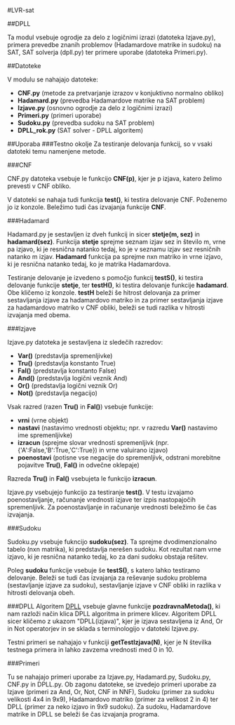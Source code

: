 #LVR-sat

##DPLL

Ta modul vsebuje ogrodje za delo z logičnimi izrazi (datoteka Izjave.py), primera prevedbe znanih problemov (Hadamardove matrike in sudoku) na SAT, SAT solverja (dpll.py) ter primere uporabe (datoteka Primeri.py).

##Datoteke

V modulu se nahajajo datoteke:
+ <b>CNF.py</b> (metode za pretvarjanje izrazov v konjuktivno normalno obliko)
+ <b>Hadamard.py</b> (prevedba Hadamardove matrike na SAT problem)
+ <b>Izjave.py</b> (osnovno ogrodje za delo z logičnimi izrazi)
+ <b>Primeri.py</b> (primeri uporabe)
+ <b>Sudoku.py</b> (prevedba sudoku na SAT problem)
+ <b>DPLL_rok.py</b> (SAT solver - DPLL algoritem)

##Uporaba
###Testno okolje
Za testiranje delovanja funkcij, so v vsaki datoteki temu namenjene metode.

###CNF

CNF.py datoteka vsebuje le funkcijo <b>CNF(p)</b>, kjer je p izjava, katero želimo prevesti v CNF obliko. 

V datoteki se nahaja tudi funkcija <b>test()</b>, ki testira delovanje CNF. Poženemo jo iz konzole.
Beležimo tudi čas izvajanja funkcije <b>CNF</b>.

###Hadamard

Hadamard.py je sestavljen iz dveh funkcij in sicer <b>stetje(m, sez)</b> in <b>hadamard(sez)</b>.
Funkcija <b>stetje</b> sprejme seznam izjav sez in število m, vrne pa izjavo, ki je resnična natanko tedaj, ko je v seznamu izjav sez resničnih natanko m izjav.
<b>Hadamard</b> funkcija pa sprejme nxn matriko in vrne izjavo, ki je resnična natanko tedaj, ko je matrika Hadamardova.

Testiranje delovanje je izvedeno s pomočjo funkcij <b>testS()</b>, ki testira delovanje funkcije <b>stetje</b>, ter <b>testH()</b>, ki testira delovanje funkcije <b>hadamard</b>. Obe kličemo iz konzole.
<b>testH</b> beleži še hitrost delovanja za primer sestavljanja izjave za hadamardovo matriko in za primer sestavljanja izjave za hadamardovo matriko v CNF obliki, beleži se tudi razlika v hitrosti izvajanja med obema.

###Izjave

Izjave.py datoteka je sestavljena iz sledečih razredov:
+ <b>Var()</b> (predstavlja spremenljivke)
+ <b>Tru()</b> (predstavlja konstanto True)
+ <b>Fal()</b> (predstavlja konstanto False)
+ <b>And()</b> (predstavlja logični veznik And)
+ <b>Or()</b> (predstavlja logični veznik Or)
+ <b>Not()</b> (predstavlja negacijo)

Vsak razred (razen <b>Tru()</b> in <b>Fal()</b>) vsebuje funkcije:
+ <b>vrni</b> (vrne objekt) 
+ <b>nastavi</b> (nastavimo vrednosti objektu; npr. v razredu <b>Var()</b> nastavimo ime spremenljivke)
+ <b>izracun</b> (sprejme slovar vrednosti spremenljivk (npr. {'A':False,'B':True,'C':True}) in vrne valuirano izjavo)
+ <b>poenostavi</b> (potisne vse negacije do spremenljivk, odstrani morebitne pojavitve <b>Tru()</b>, <b>Fal()</b> in odvečne oklepaje)

Razreda <b>Tru()</b> in <b>Fal()</b> vsebujeta le funkcijo <b>izracun</b>.

Izjave.py vsebujejo funkcijo za testiranje <b>test()</b>. V testu izvajamo poenostavljanje, računanje vrednosti izjave ter izpis nastopajočih spremenljivk. Za poenostavljanje in računanje vrednosti beležimo še čas izvajanja.

###Sudoku

Sudoku.py vsebuje fukncijo <b>sudoku(sez)</b>. Ta sprejme dvodimenzionalno tabelo (nxn matrika), ki predstavlja nerešen sudoku. Kot rezultat nam vrne izjavo, ki je resnična natanko tedaj, ko za dani sudoku obstaja rešitev.

Poleg <b>sudoku</b> funkcije vsebuje še <b>testS()</b>, s katero lahko testiramo delovanje. Beleži se tudi čas izvajanja za reševanje sudoku problema (sestavljanje izjave za sudoku), sestavljanje izjave v CNF obliki in razlika v hitrosti delovanja obeh.

###DPLL
Algoritem [DPLL](http://en.wikipedia.org/wiki/DPLL_algorithm) vsebuje glavne funkcije <b>pozdravnaMetoda()</b>, ki nam razloži način klica DPLL algoritma in primere klicev. Algoritem DPLL sicer kličemo z ukazom "DPLL(izjava)", kjer je izjava sestavljena iz And, Or in Not operatorjev in se sklada s terminologijo v datoteki Izjave.py.

Testni primeri se nahajajo v funkciji <b>getTestIzjava(N)</b>, kjer je N številka testnega primera in lahko zavzema vrednosti med 0 in 10.

###Primeri

Tu se nahajajo primeri uporabe za Izjave.py, Hadamard.py, Sudoku.py, CNF.py in DPLL.py. Ob zagonu datoteke, se izvedejo primeri uporabe za Izjave (primeri za And, Or, Not, CNF in NNF), Sudoku (primer za sudoku velikosti 4x4 in 9x9), Hadamardovo matriko (primer za velikost 2 in 4) ter DPLL (primer za neko izjavo in 9x9 sudoku). Za sudoku, Hadamardove matrike in DPLL se beleži še čas izvajanja programa.
